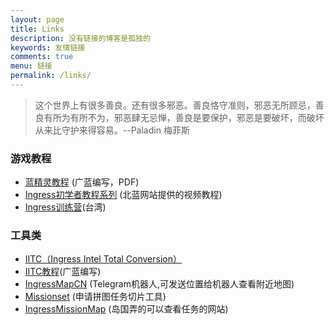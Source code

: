 ```yaml
---
layout: page
title: Links
description: 没有链接的博客是孤独的
keywords: 友情链接
comments: true
menu: 链接
permalink: /links/
---
```


> 这个世界上有很多善良。还有很多邪恶。善良恪守准则，邪恶无所顾忌，善良有所为有所不为，邪恶肆无忌惮，善良是要保护，邪恶是要破坏，而破坏从来比守护来得容易。--Paladin 梅菲斯

### 游戏教程
* [蓝精灵教程](https://goo.gl/BoFe3A) (广蓝编写，PDF)
* [Ingress初学者教程系列](http://bjres.net/learning/) (北蓝网站提供的视频教程)
* [Ingress训练营](http://ingress.tw/bootcamp/view/3/zh-tw)(台湾)

### 工具类
* [IITC（Ingress Intel Total Conversion）](http://iitc.jonatkins.com/)
* [IITC教程](https://goo.gl/VsvrL8)(广蓝编写)
* [IngressMapCN](https://telegram.me/IngressMapCNBot) (Telegram机器人,可发送位置给机器人查看附近地图)
* [Missionset](http://www.giacintogarcea.com/ingress/tools/missionset/) (申请拼图任务切片工具)
* [IngressMissionMap](http://ingressmm.com/) (岛国弄的可以查看任务的网站)
